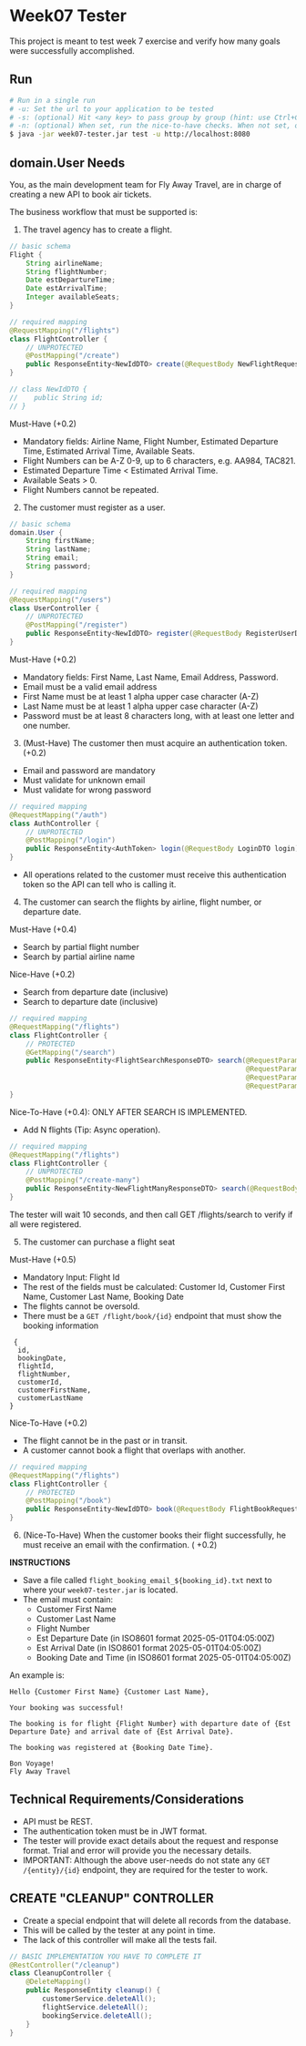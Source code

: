 # Week07 Tester

This project is meant to test week 7 exercise and verify how many goals were successfully accomplished.

## Run

```bash
# Run in a single run
# -u: Set the url to your application to be tested
# -s: (optional) Hit <any key> to pass group by group (hint: use Ctrl+C to quit). If not present, the application will execute in a single run until the end.
# -n: (optional) When set, run the nice-to-have checks. When not set, only the must-have checks will be executed.
$ java -jar week07-tester.jar test -u http://localhost:8080
```

## domain.User Needs

You, as the main development team for Fly Away Travel, are in charge of creating a new API to book air tickets.

The business workflow that must be supported is:

1. The travel agency has to create a flight.

```java
// basic schema
Flight {
    String airlineName;
    String flightNumber;
    Date estDepartureTime;
    Date estArrivalTime;
    Integer availableSeats;
}

// required mapping
@RequestMapping("/flights")
class FlightController {
    // UNPROTECTED
    @PostMapping("/create")
    public ResponseEntity<NewIdDTO> create(@RequestBody NewFlightRequestDTO newFlight) {}
}

// class NewIdDTO {
//    public String id;
// }
```

Must-Have (+0.2)

- Mandatory fields: Airline Name, Flight Number, Estimated Departure Time, Estimated Arrival Time, Available Seats.
- Flight Numbers can be A-Z 0-9, up to 6 characters, e.g. AA984, TAC821.
- Estimated Departure Time < Estimated Arrival Time.
- Available Seats > 0.
- Flight Numbers cannot be repeated.

2. The customer must register as a user.

```java
// basic schema
domain.User {
    String firstName;
    String lastName;
    String email;
    String password;
}

// required mapping
@RequestMapping("/users")
class UserController {
    // UNPROTECTED
    @PostMapping("/register")
    public ResponseEntity<NewIdDTO> register(@RequestBody RegisterUserDTO newUser) {}
}
```

Must-Have (+0.2)

- Mandatory fields: First Name, Last Name, Email Address, Password.
- Email must be a valid email address
- First Name must be at least 1 alpha upper case character (A-Z)
- Last Name must be at least 1 alpha upper case character (A-Z)
- Password must be at least 8 characters long, with at least one letter and one number.

3. (Must-Have) The customer then must acquire an authentication token. (+0.2)

- Email and password are mandatory
- Must validate for unknown email
- Must validate for wrong password

```java
// required mapping
@RequestMapping("/auth")
class AuthController {
    // UNPROTECTED
    @PostMapping("/login")
    public ResponseEntity<AuthToken> login(@RequestBody LoginDTO login) {}
}
```

- All operations related to the customer must receive this authentication token so the API can tell who is calling it.

4. The customer can search the flights by airline, flight number, or departure date.

Must-Have (+0.4)

- Search by partial flight number
- Search by partial airline name

Nice-Have (+0.2)

- Search from departure date (inclusive)
- Search to departure date (inclusive)

```java
// required mapping
@RequestMapping("/flights")
class FlightController {
    // PROTECTED
    @GetMapping("/search")
    public ResponseEntity<FlightSearchResponseDTO> search(@RequestParam String flightNumber,
                                                          @RequestParam String airlineName,
                                                          @RequestParam String estDepartureTimeFrom,
                                                          @RequestParam String estDepartureTimeTo) {}
}
```

Nice-To-Have (+0.4): ONLY AFTER SEARCH IS IMPLEMENTED.

- Add N flights (Tip: Async operation).

```java
// required mapping
@RequestMapping("/flights")
class FlightController {
    // UNPROTECTED
    @PostMapping("/create-many")
    public ResponseEntity<NewFlightManyResponseDTO> search(@RequestBody NewFlightManyRequestDTO requestDTO) {}
}
```

The tester will wait 10 seconds, and then call GET /flights/search to verify if all were registered.

5. The customer can purchase a flight seat

Must-Have (+0.5)

- Mandatory Input: Flight Id
- The rest of the fields must be calculated: Customer Id, Customer First Name, Customer Last Name, Booking Date
- The flights cannot be oversold.
- There must be a `GET /flight/book/{id}` endpoint that must show the booking information

```
 {
  id,
  bookingDate,
  flightId,
  flightNumber,
  customerId,
  customerFirstName,
  customerLastName
}
```

Nice-To-Have (+0.2)

- The flight cannot be in the past or in transit.
- A customer cannot book a flight that overlaps with another.

```java
// required mapping
@RequestMapping("/flights")
class FlightController {
    // PROTECTED
    @PostMapping("/book")
    public ResponseEntity<NewIdDTO> book(@RequestBody FlightBookRequestDTO requestDTO) {}
}
```

6. (Nice-To-Have) When the customer books their flight successfully, he must receive an email with the confirmation. (
   +0.2)

**INSTRUCTIONS**

- Save a file called `flight_booking_email_${booking_id}.txt` next to where your `week07-tester.jar` is located.
- The email must contain:
    - Customer First Name
    - Customer Last Name
    - Flight Number
    - Est Departure Date (in ISO8601 format 2025-05-01T04:05:00Z)
    - Est Arrival Date (in ISO8601 format 2025-05-01T04:05:00Z)
    - Booking Date and Time (in ISO8601 format 2025-05-01T04:05:00Z)

An example is:

```
Hello {Customer First Name} {Customer Last Name},

Your booking was successful! 

The booking is for flight {Flight Number} with departure date of {Est Departure Date} and arrival date of {Est Arrival Date}.

The booking was registered at {Booking Date Time}.

Bon Voyage!
Fly Away Travel
```

## Technical Requirements/Considerations

- API must be REST.
- The authentication token must be in JWT format.
- The tester will provide exact details about the request and response format. Trial and error will provide you the
  necessary details.
- IMPORTANT: Although the above user-needs do not state any `GET /{entity}/{id}` endpoint, they are required for the
  tester to work.

## CREATE "CLEANUP" CONTROLLER

- Create a special endpoint that will delete all records from the database.
- This will be called by the tester at any point in time.
- The lack of this controller will make all the tests fail.

```java
// BASIC IMPLEMENTATION YOU HAVE TO COMPLETE IT
@RestController("/cleanup")
class CleanupController {
    @DeleteMapping()
    public ResponseEntity cleanup() {
        customerService.deleteAll();
        flightService.deleteAll();
        bookingService.deleteAll();
    }
}
```
